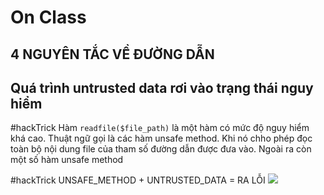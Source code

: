 
# On Class
## 4 NGUYÊN TẮC VỀ ĐƯỜNG DẪN



## Quá trình untrusted data rơi vào trạng thái nguy hiểm
#hackTrick Hàm `readfile($file_path)` là một hàm có mức độ nguy hiểm khá cao. Thuật ngữ gọi là các hàm unsafe method. Khi nó chho phép đọc toàn bộ nội dung file của tham số đường dẫn được đưa vào. Ngoài ra còn một số hàm unsafe method

#hackTrick UNSAFE_METHOD + UNTRUSTED_DATA = RA LỖI 
![](Pasted%20image%2020230308192135.png)
